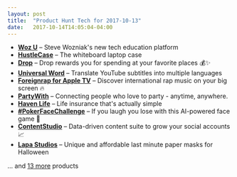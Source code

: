 ```yaml
---
layout: post
title:  "Product Hunt Tech for 2017-10-13"
date:   2017-10-14T14:05:04-04:00
---
```


* **[Woz U](https://www.producthunt.com/posts/woz-u?utm_campaign=producthunt-api&utm_medium=api&utm_source=Application%3A+Daily+Digest+RSS+%28ID%3A+3202%29)** – Steve Wozniak's new tech education platform
* **[HustleCase](https://www.producthunt.com/posts/hustlecase-2?utm_campaign=producthunt-api&utm_medium=api&utm_source=Application%3A+Daily+Digest+RSS+%28ID%3A+3202%29)** – The whiteboard laptop case
* **[Drop](https://www.producthunt.com/posts/drop-c9f39e7f-216f-4b28-b768-af3ad572b9b3?utm_campaign=producthunt-api&utm_medium=api&utm_source=Application%3A+Daily+Digest+RSS+%28ID%3A+3202%29)** – Drop rewards you for spending at your favorite places 💰✨
* **[Universal Word](https://www.producthunt.com/posts/universal-word?utm_campaign=producthunt-api&utm_medium=api&utm_source=Application%3A+Daily+Digest+RSS+%28ID%3A+3202%29)** – Translate YouTube subtitles into multiple languages
* **[Foreignrap for Apple TV](https://www.producthunt.com/posts/foreignrap-for-apple-tv?utm_campaign=producthunt-api&utm_medium=api&utm_source=Application%3A+Daily+Digest+RSS+%28ID%3A+3202%29)** – Discover international rap music on your big screen 🔥
* **[PartyWith](https://www.producthunt.com/posts/partywith?utm_campaign=producthunt-api&utm_medium=api&utm_source=Application%3A+Daily+Digest+RSS+%28ID%3A+3202%29)** – Connecting people who love to party - anytime, anywhere.
* **[Haven Life](https://www.producthunt.com/posts/haven-life?utm_campaign=producthunt-api&utm_medium=api&utm_source=Application%3A+Daily+Digest+RSS+%28ID%3A+3202%29)** – Life insurance that's actually simple
* **[#PokerFaceChallenge](https://www.producthunt.com/posts/pokerfacechallenge?utm_campaign=producthunt-api&utm_medium=api&utm_source=Application%3A+Daily+Digest+RSS+%28ID%3A+3202%29)** – If you laugh you lose with this AI-powered face game 🤡
* **[ContentStudio](https://www.producthunt.com/posts/contentstudio?utm_campaign=producthunt-api&utm_medium=api&utm_source=Application%3A+Daily+Digest+RSS+%28ID%3A+3202%29)** – Data-driven content suite to grow your social accounts 📈
* **[Lapa Studios](https://www.producthunt.com/posts/lapa-studios?utm_campaign=producthunt-api&utm_medium=api&utm_source=Application%3A+Daily+Digest+RSS+%28ID%3A+3202%29)** – Unique and affordable last minute paper masks for Halloween

… and [13 more](https://www.producthunt.com/tech) products